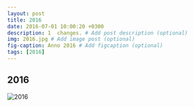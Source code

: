 ```yaml
---
layout: post
title: 2016
date: 2016-07-01 10:00:20 +0300
description: 1  changes. # Add post description (optional)
img: 2016.jpg # Add image post (optional)
fig-caption: Anno 2016 # Add figcaption (optional)
tags: [2016]
---
```



## 2016

![2016]({{site.baseurl}}/assets/img/2016.jpg)